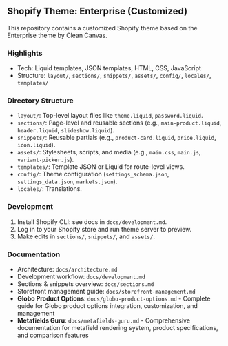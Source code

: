 ## Shopify Theme: Enterprise (Customized)

This repository contains a customized Shopify theme based on the Enterprise theme by Clean Canvas.

### Highlights
- Tech: Liquid templates, JSON templates, HTML, CSS, JavaScript
- Structure: `layout/`, `sections/`, `snippets/`, `assets/`, `config/`, `locales/`, `templates/`

### Directory Structure
- `layout/`: Top-level layout files like `theme.liquid`, `password.liquid`.
- `sections/`: Page-level and reusable sections (e.g., `main-product.liquid`, `header.liquid`, `slideshow.liquid`).
- `snippets/`: Reusable partials (e.g., `product-card.liquid`, `price.liquid`, `icon.liquid`).
- `assets/`: Stylesheets, scripts, and media (e.g., `main.css`, `main.js`, `variant-picker.js`).
- `templates/`: Template JSON or Liquid for route-level views.
- `config/`: Theme configuration (`settings_schema.json`, `settings_data.json`, `markets.json`).
- `locales/`: Translations.

### Development
1. Install Shopify CLI: see docs in `docs/development.md`.
2. Log in to your Shopify store and run theme server to preview.
3. Make edits in `sections/`, `snippets/`, and `assets/`.

### Documentation
- Architecture: `docs/architecture.md`
- Development workflow: `docs/development.md`
- Sections & snippets overview: `docs/sections.md`
- Storefront management guide: `docs/storefront-management.md`
- **Globo Product Options**: `docs/globo-product-options.md` - Complete guide for Globo product options integration, customization, and management
- **Metafields Guru**: `docs/metafields-guru.md` - Comprehensive documentation for metafield rendering system, product specifications, and comparison features

